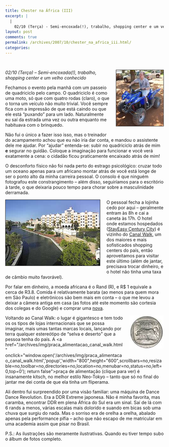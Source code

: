 ```yaml
---
title: Chester na África (III)
excerpt: |
  |
    02/10 (Terça) - Semi-encoxada(!), trabalho, shopping center e um velho conhecido Fechamos o evento pela manhã com um passeio de quadriciclo pelo campo. O quadriciclo é como uma moto, só que com quatro rodas (claro), o que o torna um...
layout: post
comments: true
permalink: /archives/2007/10/chester_na_africa_iii.html/
categories:
---
```

<span class="mt-enclosure mt-enclosure-image"><br /> <form mt:asset-id="15" class="mt-enclosure mt-enclosure-image">
  <img title="eu, depois do episódio deprimente" src="/archives/img/chester_quadriciclo.jpg" width="150" height="178" class="mt-image-right" style="float: right; margin: 0 0 20px 20px;" border="1" />
</span>

<em>02/10 (Terça) &#8211; Semi-encoxada(!), trabalho, shopping center e um velho conhecido</em>

Fechamos o evento pela manhã com um passeio de quadriciclo pelo campo. O quadriciclo é como uma moto, só que com quatro rodas (claro), o que o torna um veículo não muito trivial. Você sempre fica com a impressão de que está caindo ou que ele está &#8220;puxando&#8221; para um lado. Naturalmente eu saí da estrada uma vez ou outra enquanto me habituava com o brinquedo.

Não fui o único a fazer isso isso, mas o treinador do acampamento achou que eu não iria dar conta, e mandou o assistente dele me ajudar. Por &#8220;ajudar&#8221; entenda-se: subir no quadriciclo atrás de mim <strong>e</strong> segurar no guidão. Coloque a imaginação para funcionar e você verá exatamente a cena: o cidadão ficou praticamente encaixado atrás de mim!

O desconforto físico não foi nada perto do estrago psicológico: cruzar todo um oceano apenas para um africano montar atrás de você está longe de ser o ponto alto da minha carreira pessoal. O consolo é que ninguém fotografou este constrangimento &#8211; além disso, seguiríamos para o escritório à tarde, o que deixaria pouco tempo para chorar sobre a masculinidade derramada.

<span class="mt-enclosure mt-enclosure-image"><img title="StayEasy, o hotel onde estamos hospedados" border="1" src="/archives/img/stayeasy.jpg" width="300" height="209" class="mt-image-left" style="float: left; margin: 0 20px 20px 0;" /></span>O pessoal fecha a lojinha cedo por aqui &#8211; geralmente entram às 8h e cai a caneta às 17h. O hotel onde estamos hospedados (<a href="http://www.southernsun.com/SSH/VHB/1b7e2ca431699010VgnVCM1000001b3d17acRCRD/51/52" >StayEasy Century City</a>) é vizinho do <a href="http://www.canalwalk.co.za/CW/index.asp" >Canal Walk</a>, um dos maiores e mais sofisticados shopping centers do país, então aproveitamos para visitar este último (além de jantar, precisava trocar dinheiro, e o hotel não tinha uma taxa de câmbio muito favorável).

Por falar em dinheiro, a moeda africana é o Rand \(R\), e R$ 1 equivale a cerca de R3.8. Comida é relativamente barata (ao menos para quem mora em São Paulo) e eletrônicos são bem mais em conta &#8211; o que me levou a deixar a câmera antiga em casa (as fotos até este momento são cortesia dos colegas e do Google) e comprar uma <a href="http://compare.buscape.com.br/prod_ficha?idu=86999" >nova</a>.

<span class="mt-enclosure mt-enclosure-image"><img title="Moeda de R5" src="/archives/img/rand.jpg" width="110" height="106" class="mt-image-right" style="float: right; margin: 0 0 20px 20px;" /></span>Voltando ao Canal Walk: o lugar é gigantesco e tem todo os os tipos de lojas internacionais que se possa imaginar, mais umas tantas marcas locais, lançando por terra qualquer estereótipo de &#8220;selva e deserto&#8221; que a pessoa tenha do país. A <span class="mt-enclosure mt-enclosure-image"><a href="/archives/img/praca_alimentacao_canal_walk.html" onclick="window.open('/archives/img/praca_alimentacao_canal_walk.html','popup','width="800",height="600",scrollbars=no,resizable=no,toolbar=no,directories=no,location=no,menubar=no,status=no,left=0,top=0'); return false">praça de alimentação</a></span> (clique para ver) é insanamente kitsch, no melhor estilo Neo-Tokyo &#8211; tanto que só no final do jantar me dei conta de que ela tinha um fliperama.

Ali dentro fui surpreendido por uma visão familiar: uma máquina de Dance Dance Revolution. Era a DDR Extreme japonesa. Não é minha favorita, mas caramba, encontrar DDR em plena África do Sul era um sinal. Saí de lá com 6 rands a menos, várias escalas mais dolorido e suando em bicas sob uma chuva que surgiu do nada. Mas o sorriso era de orelha a orelha, abalado apenas pela performance pífia &#8211; acho que não escapo de me matricular em uma academia assim que pisar no Brasil.

P.S.: As ilustrações são meramente ilustrativas. Quando eu tiver tempo subo o álbum de fotos completo.
